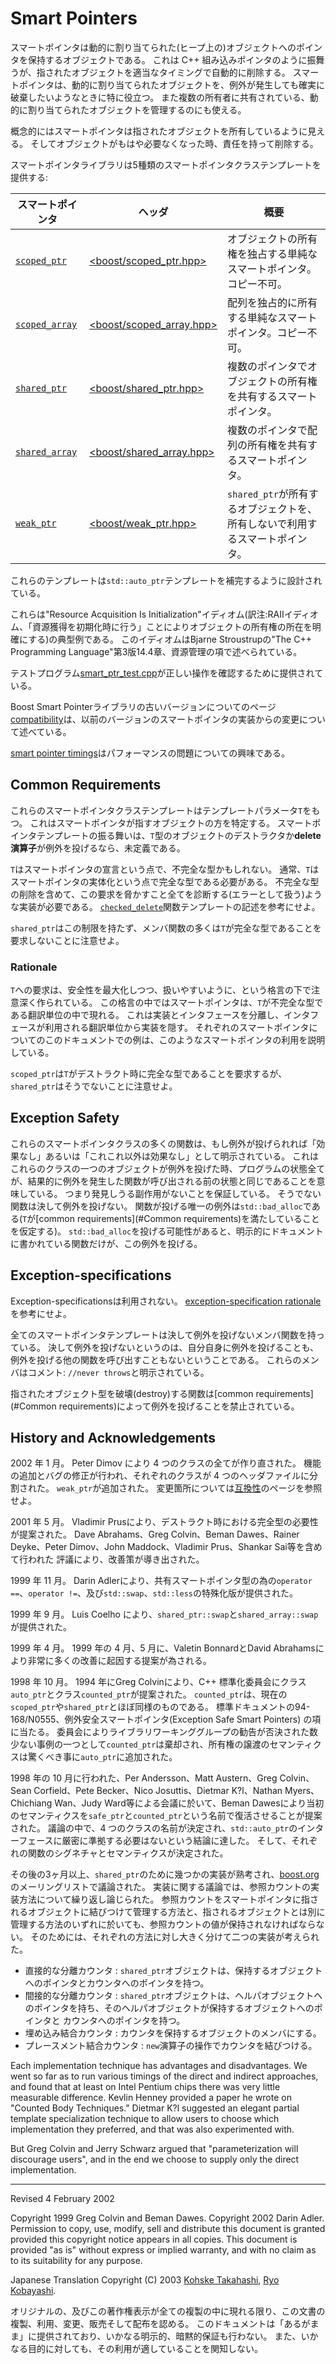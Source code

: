 # Smart Pointers

スマートポインタは動的に割り当てられた(ヒープ上の)オブジェクトへのポインタを保持するオブジェクトである。
これは C++ 組み込みポインタのように振舞うが、指されたオブジェクトを適当なタイミングで自動的に削除する。
スマートポインタは、動的に割り当てられたオブジェクトを、例外が発生しても確実に破棄したいようなときに特に役立つ。
また複数の所有者に共有されている、動的に割り当てられたオブジェクトを管理するのにも使える。

概念的にはスマートポインタは指されたオブジェクトを所有しているように見える。
そしてオブジェクトがもはや必要なくなった時、責任を持って削除する。

スマートポインタライブラリは5種類のスマートポインタクラステンプレートを提供する:

| スマートポインタ | ヘッダ | 概要 |
|---|---|---|
| [`scoped_ptr`](scoped_ptr.md) | [&lt;boost/scoped_ptr.hpp&gt;](http://www.boost.org/doc/libs/1_31_0/boost/scoped_ptr.hpp) | オブジェクトの所有権を独占する単純なスマートポインタ。コピー不可。 |
| [`scoped_array`](scoped_array.md) | [&lt;boost/scoped_array.hpp&gt;](http://www.boost.org/doc/libs/1_31_0/boost/scoped_array.hpp) | 配列を独占的に所有する単純なスマートポインタ。コピー不可。 |
| [`shared_ptr`](shared_ptr.md) | [&lt;boost/shared_ptr.hpp&gt;](http://www.boost.org/doc/libs/1_31_0/boost/shared_ptr.hpp) | 複数のポインタでオブジェクトの所有権を共有するスマートポインタ。 |
| [`shared_array`](shared_array.md) | [&lt;boost/shared_array.hpp&gt;](http://www.boost.org/doc/libs/1_31_0/boost/shared_array.hpp) | 複数のポインタで配列の所有権を共有するスマートポインタ。 |
| [`weak_ptr`](weak_ptr.md) | [&lt;boost/weak_ptr.hpp&gt;](http://www.boost.org/doc/libs/1_31_0/boost/weak_ptr.hpp) | `shared_ptr`が所有するオブジェクトを、所有しないで利用するスマートポインタ。 |

これらのテンプレートは`std::auto_ptr`テンプレートを補完するように設計されている。

これらは&quot;Resource Acquisition Is Initialization&quot;イディオム(訳注:RAIIイディオム、「資源獲得を初期化時に行う」ことによりオブジェクトの所有権の所在を明確にする)の典型例である。
このイディオムはBjarne Stroustrupの"The C++ Programming Language"第3版14.4章、資源管理の項で述べられている。

テストプログラム[smart_ptr_test.cpp](http://www.boost.org/doc/libs/1_31_0/libs/smart_ptr/test/smart_ptr_test.cpp)が正しい操作を確認するために提供されている。

Boost Smart Pointerライブラリの古いバージョンについてのページ[compatibility](compatibility.md)は、以前のバージョンのスマートポインタの実装からの変更について述べている。

[smart pointer timings](http://www.boost.org/doc/libs/1_31_0/libs/smart_ptr/smarttests.htm)はパフォーマンスの問題についての興味である。

## <a name="Common requirements">Common Requirements</a>

これらのスマートポインタクラステンプレートはテンプレートパラメータ`T`をもつ。
これはスマートポインタが指すオブジェクトの方を特定する。
スマートポインタテンプレートの振る舞いは、`T`型のオブジェクトのデストラクタか**delete演算子**が例外を投げるなら、未定義である。

`T`はスマートポインタの宣言という点で、不完全な型かもしれない。
通常、`T`はスマートポインタの実体化という点で完全な型である必要がある。
不完全な型の削除を含めて、この要求を脅かすこと全てを診断する(エラーとして扱う)ような実装が必要である。
[`checked_delete`](../utility/utility.md#checked_delete)関数テンプレートの記述を参考にせよ。

`shared_ptr`はこの制限を持たず、メンバ関数の多くは`T`が完全な型であることを要求しないことに注意せよ。

### Rationale

`T`への要求は、安全性を最大化しつつ、扱いやすいように、という格言の下で注意深く作られている。
この格言の中ではスマートポインタは、`T`が不完全な型である翻訳単位の中で現れる。
これは実装とインタフェースを分離し、インタフェースが利用される翻訳単位から実装を隠す。
それぞれのスマートポインタについてのこのドキュメントでの例は、このようなスマートポインタの利用を説明している。

`scoped_ptr`は`T`がデストラクト時に完全な型であることを要求するが、`shared_ptr`はそうでないことに注意せよ。

## Exception Safety

これらのスマートポインタクラスの多くの関数は、もし例外が投げられれば「効果なし」あるいは「これこれ以外は効果なし」として明示されている。
これはこれらのクラスの一つのオブジェクトが例外を投げた時、プログラムの状態全てが、結果的に例外を発生した関数が呼び出される前の状態と同じであることを意味している。
つまり発見しうる副作用がないことを保証している。
そうでない関数は決して例外を投げない。
関数が投げる唯一の例外は`std::bad_alloc`である(`T`が[common requirements](#Common requirements)を満たしていることを仮定する)。
`std::bad_alloc`を投げる可能性があると、明示的にドキュメントに書かれている関数だけが、この例外を投げる。

## Exception-specifications

Exception-specificationsは利用されない。
[exception-specification rationale](../../more/lib_guide.md#Exception-specification)を参考にせよ。

全てのスマートポインタテンプレートは決して例外を投げないメンバ関数を持っている。
決して例外を投げないというのは、自分自身に例外を投げることも、例外を投げる他の関数を呼び出すこともないということである。
これらのメンバはコメント: `//never throws`と明示されている。

指されたオブジェクト型を破壊(destroy)する関数は[common requirements](#Common requirements)によって例外を投げることを禁止されている。

## History and Acknowledgements

2002 年 1 月。
Peter Dimov により 4 つのクラスの全てが作り直された。
機能の追加とバグの修正が行われ、それぞれのクラスが 4 つのヘッダファイルに分割された。
`weak_ptr`が追加された。
変更箇所については[互換性](compatibility.md)のページを参照せよ。

2001 年 5 月。
Vladimir Prusにより、デストラクト時における完全型の必要性が提案された。
Dave Abrahams、Greg Colvin、Beman Dawes、Rainer Deyke、Peter Dimov、John Maddock、Vladimir Prus、Shankar Sai等を含めて行われた
評議により、改善策が導き出された。

1999 年 11 月。
Darin Adlerにより、共有スマートポインタ型の為の`operator ==`、`operator !=`、及び`std::swap`、`std::less`の特殊化版が提供された。

1999 年 9 月。
Luis Coelho により、`shared_ptr::swap`と`shared_array::swap`が提供された。

1999 年 4 月。
1999 年の 4 月、5 月に、Valetin BonnardとDavid Abrahamsにより非常に多くの改善に起因する提案が為される。

1998 年 10 月。
1994 年にGreg Colvinにより、C++ 標準化委員会にクラス`auto_ptr`とクラス`counted_ptr`が提案された。
`counted_ptr`は、現在の`scoped_ptr`や`shared_ptr`とほぼ同様のものである。
標準ドキュメントの94-168/N0555、例外安全スマートポインタ(Exception Safe Smart Pointers) の項に当たる。
委員会によりライブラリワーキンググループの勧告が否決された数少ない事例の一つとして`counted_ptr`は棄却され、所有権の譲渡のセマンティクスは驚くべき事に`auto_ptr`に追加された。

1998 年の 10 月に行われた、Per Andersson、Matt Austern、Greg Colvin、Sean Corfield、Pete Becker、Nico Josuttis、Dietmar K?l、Nathan Myers、Chichiang Wan、Judy Ward等による会議に於いて、Beman Dawesにより当初のセマンティクスを`safe_ptr`と`counted_ptr`という名前で復活させることが提案された。
議論の中で、4 つのクラスの名前が決定され、`std::auto_ptr`のインターフェースに厳密に準拠する必要はないという結論に達した。
そして、それぞれの関数のシグネチャとセマンティクスが決定された。

その後の3ヶ月以上、`shared_ptr`のために幾つかの実装が熟考され、[boost.org](http://www.boost.org)のメーリングリストで議論された。
実装に関する議論では、参照カウントの実装方法について繰り返し論じられた。
参照カウントをスマートポインタに指されるオブジェクトに結びつけて管理する方法と、指されるオブジェクトとは別に管理する方法のいずれに於いても、参照カウントの値が保持されなければならない。
そのためには、それぞれの方法に対し大きく分けて二つの実装が考えられた。

- 直接的な分離カウンタ : `shared_ptr`オブジェクトは、保持するオブジェクトへのポインタとカウンタへのポインタを持つ。
- 間接的な分離カウンタ : `shared_ptr`オブジェクトは、ヘルパオブジェクトへのポインタを持ち、そのヘルパオブジェクトが保持するオブジェクトへのポインタと
カウンタへのポインタを持つ。
- 埋め込み結合カウンタ : カウンタを保持するオブジェクトのメンバにする。
- プレースメント結合カウンタ : `new`演算子の操作でカウンタを結びつける。

Each implementation technique has advantages and disadvantages. 
We went so far as to run various timings of the direct and indirect approaches, and found that at least on Intel Pentium chips there was very little measurable difference. 
Kevlin Henney provided a paper he wrote on "Counted Body Techniques." Dietmar K?l suggested an elegant partial template specialization technique to allow users to choose which implementation they preferred, and that was also experimented with.

But Greg Colvin and Jerry Schwarz argued that "parameterization will discourage users", and in the end we choose to supply only the direct implementation.

---

Revised 4 February 2002

Copyright 1999 Greg Colvin and Beman Dawes. Copyright 2002 Darin Adler. 
Permission to copy, use, modify, sell and distribute this document is granted provided this copyright notice appears in all copies.
This document is provided "as is" without express or implied warranty, and with no claim as to its suitability for any purpose.

Japanese Translation Copyright (C) 2003 [Kohske Takahashi](mailto:kohske@msc.biglobe.ne.jp), [Ryo Kobayashi](mailto:lenoir@zeroscape.org).

オリジナルの、及びこの著作権表示が全ての複製の中に現れる限り、この文書の複製、利用、変更、販売そして配布を認める。
このドキュメントは「あるがまま」に提供されており、いかなる明示的、暗黙的保証も行わない。
また、いかなる目的に対しても、その利用が適していることを関知しない。

